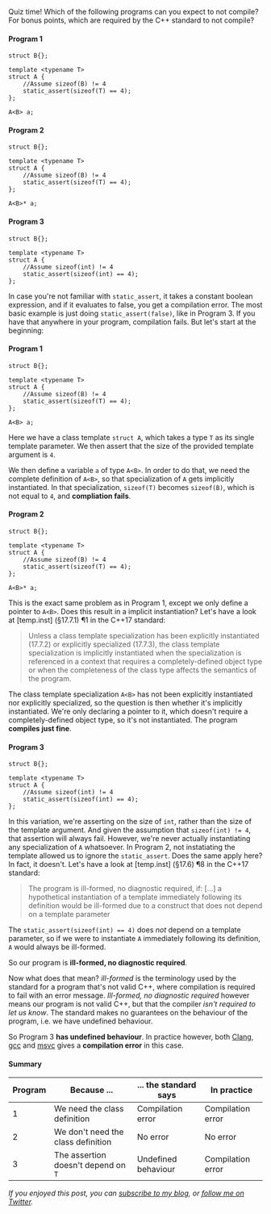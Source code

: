 Quiz time! Which of the following programs can you expect to not compile? For bonus points, which are required by the C++ standard to not compile?
#### Program 1
<!-- snippetysnip:main1.cpp:all:(before='```', after='```') -->

```
struct B{};

template <typename T>
struct A {
    //Assume sizeof(B) != 4
    static_assert(sizeof(T) == 4);
};

A<B> a; 
```

<!-- snippetysnip_end:main1.cpp:all -->
#### Program 2
<!-- snippetysnip:main2.cpp:all:(before='```', after='```') -->

```
struct B{};

template <typename T>
struct A {
    //Assume sizeof(B) != 4
    static_assert(sizeof(T) == 4);
};

A<B>* a; 
```

<!-- snippetysnip_end:main2.cpp:all -->
#### Program 3
<!-- snippetysnip:main3.cpp:all:(before='```', after='```') -->

```
struct B{};

template <typename T>
struct A {
    //Assume sizeof(int) != 4
    static_assert(sizeof(int) == 4);
};
```

<!-- snippetysnip_end:main3.cpp:all -->

In case you're not familiar with `static_assert`, it takes a constant boolean expression, and if it evaluates to false, you get a compilation error. The most basic example is just doing `static_assert(false)`, like in Program 3. If you have that anywhere in your program, compilation fails. But let's start at the beginning:

#### Program 1
<!-- snippetysnip:main1.cpp:all:(before='```', after='```') -->

```
struct B{};

template <typename T>
struct A {
    //Assume sizeof(B) != 4
    static_assert(sizeof(T) == 4);
};

A<B> a; 
```

<!-- snippetysnip_end:main1.cpp:all -->

Here we have a class template `struct A`, which takes a type `T` as its single template parameter. We then assert that the size of the provided template argument is `4`.

We then define a variable `a` of type `A<B>`. In order to do that, we need the complete definition of `A<B>`, so that specialization of `A` gets implicitly instantiated. In that specialization, `sizeof(T)` becomes `sizeof(B)`, which is not equal to `4`, and **compliation fails**.

#### Program 2
<!-- snippetysnip:main2.cpp:all:(before='```', after='```') -->

```
struct B{};

template <typename T>
struct A {
    //Assume sizeof(B) != 4
    static_assert(sizeof(T) == 4);
};

A<B>* a; 
```

<!-- snippetysnip_end:main2.cpp:all -->

This is the exact same problem as in Program 1, except we only define a pointer to `A<B>`. Does this result in a implicit instantiation? Let's have a look at [temp.inst] (§17.7.1) ¶1 in the C++17 standard:
> Unless a class template specialization has been explicitly instantiated (17.7.2) or explicitly specialized (17.7.3), the class template specialization is implicitly instantiated when the specialization is referenced in a context that requires a completely-defined object type or when the completeness of the class type affects the semantics of the program.

The class template specialization `A<B>` has not been explicitly instantiated nor explicitly specialized, so the question is then whether it's implicitly instantiated. We're only declaring a pointer to it, which doesn't require a completely-defined object type, so it's not instantiated. The program **compiles just fine**.

#### Program 3
<!-- snippetysnip:main3.cpp:all:(before='```', after='```') -->

```
struct B{};

template <typename T>
struct A {
    //Assume sizeof(int) != 4
    static_assert(sizeof(int) == 4);
};
```

<!-- snippetysnip_end:main3.cpp:all -->

In this variation, we're asserting on the size of `int`, rather than the size of the template argument. And given the assumption that `sizeof(int) != 4`, that assertion will always fail. However, we're never actually instantiating any specialization of `A` whatsoever. In Program 2, not instatiating the template allowed us to ignore the `static_assert`. Does the same apply here? In fact, it doesn't. Let's have a look at [temp.inst] (§17.6) ¶8 in the C++17 standard:

> The program is ill-formed, no diagnostic required, if:
> [...]
> a hypothetical instantiation of a template immediately following its definition would be ill-formed due to a construct that does not depend on a template parameter

The `static_assert(sizeof(int) == 4)` does _not_ depend on a template parameter, so if we were to instantiate `A` immediately following its definition, `A` would always be ill-formed.

So our program is **ill-formed, no diagnostic required**.

Now what does that mean? *ill-formed* is the terminology used by the standard for a program that's not valid C++, where compilation is required to fail with an error message. *Ill-formed, no diagnostic required* however means our program is not valid C++, but that the compiler *isn't required to let us know*. The standard makes no guarantees on the behaviour of the program, i.e. we have undefined behaviour.

So Program 3 **has undefined behaviour**. In practice however, both [Clang](https://godbolt.org/z/oi7uvX), [gcc](https://godbolt.org/z/YDTjzq) and [msvc](https://godbolt.org/z/UwSBiN) gives a **compilation error** in this case.

#### Summary

|Program | Because ... | ... the standard says | In practice |
|---|---|---|---|
| 1 | We need the class definition | Compilation error | Compilation error |
| 2 | We don't need the class definition | No error | No error |
| 3 | The assertion doesn't depend on `T` | Undefined behaviour | Compilation error |

_If you enjoyed this post, you can [subscribe to my blog](http://blog.knatten.org/feed), or [follow me on Twitter](http://twitter.com/knatten)._
